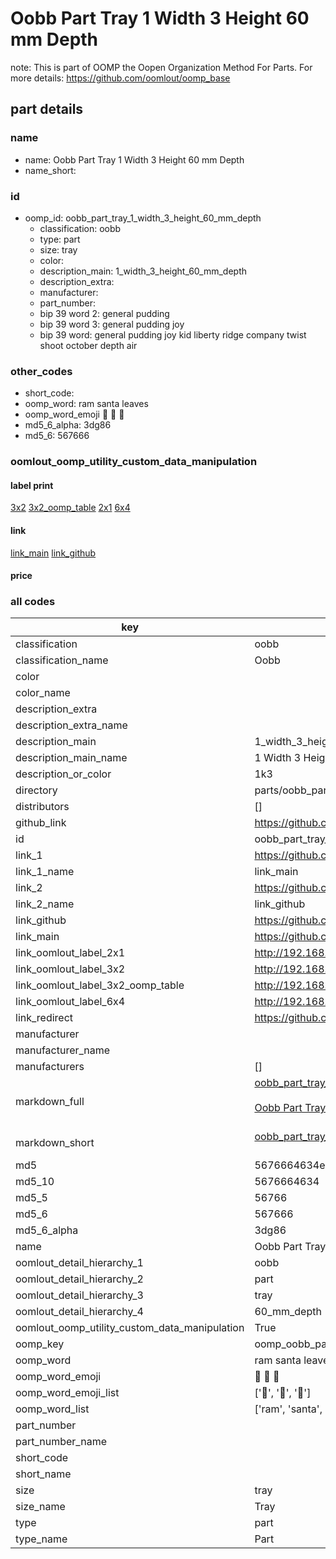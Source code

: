 # Oobb Part Tray 1 Width 3 Height 60 mm Depth  

note: This is part of OOMP the Oopen Organization Method For Parts. For more details: https://github.com/oomlout/oomp_base

##  part details
  







### name
* name: Oobb Part Tray 1 Width 3 Height 60 mm Depth
* name_short: 
### id
* oomp_id: oobb_part_tray_1_width_3_height_60_mm_depth
  * classification: oobb
  * type: part
  * size: tray
  * color: 
  * description_main: 1_width_3_height_60_mm_depth
  * description_extra: 
  * manufacturer: 
  * part_number: 
  * bip 39 word 2: general pudding
  * bip 39 word 3: general pudding joy
  * bip 39 word: general pudding joy kid liberty ridge company twist shoot october depth air

### other_codes
* short_code: 
* oomp_word: ram santa leaves
* oomp_word_emoji :ram: :santa: :leaves:
* md5_6_alpha: 3dg86
* md5_6: 567666






### oomlout_oomp_utility_custom_data_manipulation
#### label print
[3x2](http://192.168.1.245:1112/?label=oomp%203dg86)
[3x2_oomp_table](http://192.168.1.108:1112/?label=oomp%203dg86)
[2x1](http://192.168.1.242:1112/?label=oomp%203dg86)
[6x4](http://192.168.1.55:1112/?label=oomp%203dg86)    

#### link

[link_main](https://github.com/oomlout/oomlout_oomp_version_1_messy/tree/main/parts/oobb_part_tray_1_width_3_height_60_mm_depth) [link_github](https://github.com/oomlout/oomlout_oomp_version_1_messy/tree/main/parts/oobb_part_tray_1_width_3_height_60_mm_depth)                             

#### price







### all codes 
| key | value |  
| --- | --- |  
| classification | oobb |  
| classification_name | Oobb |  
| color |  |  
| color_name |  |  
| description_extra |  |  
| description_extra_name |  |  
| description_main | 1_width_3_height_60_mm_depth |  
| description_main_name | 1 Width 3 Height 60 mm Depth |  
| description_or_color | 1k3 |  
| directory | parts/oobb_part_tray_1_width_3_height_60_mm_depth |  
| distributors | [] |  
| github_link | https://github.com/oomlout/oomlout_oomp_part_src/tree/main/parts/oobb_part_tray_1_width_3_height_60_mm_depth |  
| id | oobb_part_tray_1_width_3_height_60_mm_depth |  
| link_1 | https://github.com/oomlout/oomlout_oomp_version_1_messy/tree/main/parts/oobb_part_tray_1_width_3_height_60_mm_depth |  
| link_1_name | link_main |  
| link_2 | https://github.com/oomlout/oomlout_oomp_version_1_messy/tree/main/parts/oobb_part_tray_1_width_3_height_60_mm_depth |  
| link_2_name | link_github |  
| link_github | https://github.com/oomlout/oomlout_oomp_version_1_messy/tree/main/parts/oobb_part_tray_1_width_3_height_60_mm_depth |  
| link_main | https://github.com/oomlout/oomlout_oomp_version_1_messy/tree/main/parts/oobb_part_tray_1_width_3_height_60_mm_depth |  
| link_oomlout_label_2x1 | http://192.168.1.242:1112/?label=oomp%203dg86 |  
| link_oomlout_label_3x2 | http://192.168.1.245:1112/?label=oomp%203dg86 |  
| link_oomlout_label_3x2_oomp_table | http://192.168.1.108:1112/?label=oomp%203dg86 |  
| link_oomlout_label_6x4 | http://192.168.1.55:1112/?label=oomp%203dg86 |  
| link_redirect | https://github.com/oomlout/oomlout_oomp_version_1_messy/tree/main/parts/oobb_part_tray_1_width_3_height_60_mm_depth |  
| manufacturer |  |  
| manufacturer_name |  |  
| manufacturers | [] |  
| markdown_full | [oobb_part_tray_1_width_3_height_60_mm_depth](none)<br>[](none)<br>[Oobb Part Tray 1 Width 3 Height 60 Mm Depth](none)<br><br> |  
| markdown_short | [oobb_part_tray_1_width_3_height_60_mm_depth](none)<br><br> |  
| md5 | 5676664634eb85d2e64077a4f12b4b06 |  
| md5_10 | 5676664634 |  
| md5_5 | 56766 |  
| md5_6 | 567666 |  
| md5_6_alpha | 3dg86 |  
| name | Oobb Part Tray 1 Width 3 Height 60 mm Depth |  
| oomlout_detail_hierarchy_1 | oobb |  
| oomlout_detail_hierarchy_2 | part |  
| oomlout_detail_hierarchy_3 | tray |  
| oomlout_detail_hierarchy_4 | 60_mm_depth |  
| oomlout_oomp_utility_custom_data_manipulation | True |  
| oomp_key | oomp_oobb_part_tray_1_width_3_height_60_mm_depth |  
| oomp_word | ram santa leaves |  
| oomp_word_emoji | :ram: :santa: :leaves: |  
| oomp_word_emoji_list | [':ram:', ':santa:', ':leaves:'] |  
| oomp_word_list | ['ram', 'santa', 'leaves'] |  
| part_number |  |  
| part_number_name |  |  
| short_code |  |  
| short_name |  |  
| size | tray |  
| size_name | Tray |  
| type | part |  
| type_name | Part |  
